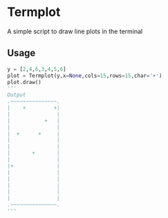 # Termplot
A simple script to draw line plots in the terminal

## Usage

```python
y = [2,4,6,3,4,5,6]
plot = Termplot(y,x=None,cols=15,rows=15,char='+')
plot.draw()
'''
Output
.~~~~~~~~~~~~~~~.
|    +         +|
|               |
|           +   |
|               |
|  +      +     |
|               |
|               |
|       +       |
|               |
|+              |
|               |
|               |
|               |
|               |
|               |
.~~~~~~~~~~~~~~~.
'''
```